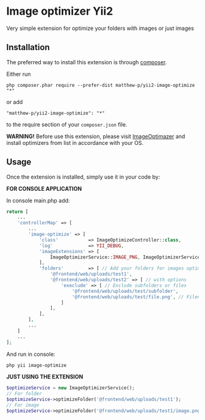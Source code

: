 Image optimizer Yii2
===========================
Very simple extension for optimize your folders with images or just images

Installation
------------

The preferred way to install this extension is through [composer](http://getcomposer.org/download/).

Either run

```
php composer.phar require --prefer-dist matthew-p/yii2-image-optimize "*"
```

or add

```
"matthew-p/yii2-image-optimize": "*"
```

to the require section of your `composer.json` file.

**WARNING!** Before use this extension, please visit [ImageOptimazer](https://github.com/psliwa/image-optimizer#supported-optimizers) and install optimizers from list in accordance with your OS.

Usage
-----

Once the extension is installed, simply use it in your code by:

**FOR CONSOLE APPLICATION**

In console main.php add:
```php
return [
    ...
    'controllerMap' => [
        ...
        'image-optimize' => [
            'class'           => ImageOptimizeController::class,
            'log'             => YII_DEBUG,
            'imageExtensions' => [
                ImageOptimizerService::IMAGE_PNG, ImageOptimizerService::IMAGE_JPG, ImageOptimizerService::IMAGE_JPEG,
            ],
            'folders'         => [ // Add your folders for images optimize
                '@frontend/web/uploads/test1',
                '@frontend/web/uploads/test2' => [ // with options
                    'execlude' => [ // Exclude subfolders or files
                        '@frontend/web/uploads/test/subfolder', 
                        '@frontend/web/uploads/test/file.png', // Filename WITH PATH
                    ]
                ],
            ],
        ],
        ...
    ]
    ...
];
```

And run in console:
```bash
php yii image-optimize
```

**JUST USING THE EXTENSION**

```php
$optimizeService = new ImageOptimizerService();
// For folder
$optimizeService->optimizeFolder('@frontend/web/uploads/test1');
// For image
$optimizeService->optimizeFolder('@frontend/web/uploads/test1/image.png');
```
